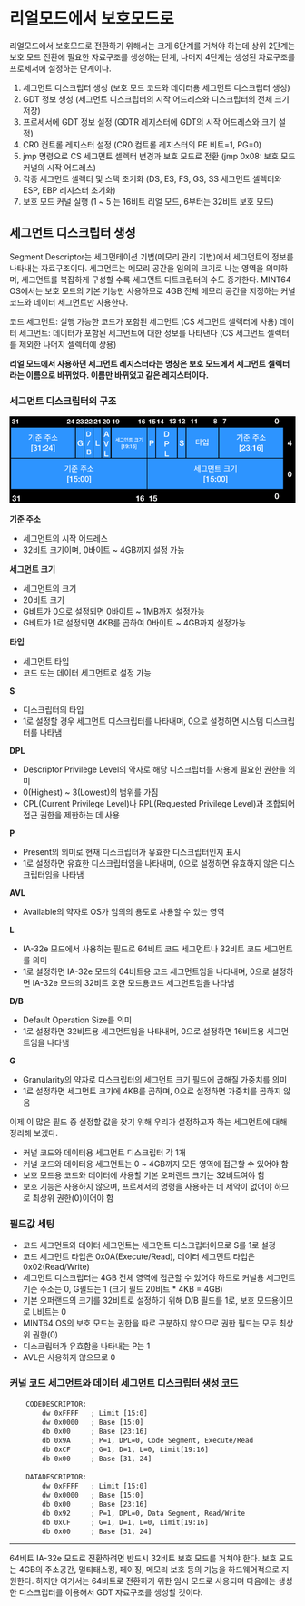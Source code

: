 # 리얼모드에서 보호모드로

리얼모드에서 보호모드로 전환하기 위해서는 크게 6단계를 거쳐야 하는데 상위 2단계는 보호 모드 전환에 필요한 자료구조를 생성하는 단계, 나머지 4단계는 생성된 자료구조를 프로세서에 설정하는 단계이다.

1. 세그먼트 디스크립터 생성 (보호 모드 코드와 데이터용 세그먼트 디스크립터 생성)
2. GDT 정보 생성 (세그먼트 디스크립터의 시작 어드레스와 디스크립터의 전체 크기 저장)
3. 프로세서에 GDT 정보 설정 (GDTR 레지스터에 GDT의 시작 어드레스와 크기 설정)
4. CR0 컨트롤 레지스터 설정 (CR0 컴트롤 레지스터의 PE 비트=1, PG=0)
5. jmp 명령으로 CS 세그먼트 셀렉터 변경과 보호 모드로 전환 (jmp 0x08: 보호 모드 커널의 시작 어드레스)
6. 각종 세그먼트 셀렉터 및 스택 초기화 (DS, ES, FS, GS, SS 세그먼트 셀렉터와 ESP, EBP 레지스터 초기화)
7. 보호 모드 커널 실행
(1 ~ 5 는 16비트 리얼 모드, 6부터는 32비트 보호 모드)

## 세그먼트 디스크립터 생성

Segment Descriptor는 세그먼테이션 기법(메모리 관리 기법)에서 세그먼트의 정보를 나타내는 자료구조이다. 세그먼트는 메모리 공간을 임의의 크기로 나눈 영역을 의미하며,
세그먼트를 복잡하게 구성할 수록 세그먼트 디트크립터의 수도 증가한다. MINT64 OS에서는 보호 모드의 기본 기능만 사용하므로 4GB 전체 메모리 공간을 지정하는 커널 코드와
데이터 세그먼트만 사용한다.

코드 세그먼트: 실행 가능한 코드가 포함된 세그먼트 (CS 세그먼트 셀렉터에 사용)
데이터 세그먼트: 데이터가 포함된 세그먼트에 대한 정보를 나타낸다 (CS 세그먼트 셀렉터를 제외한 나머지 셀렉터에 상용)

**리얼 모드에서 사용하던 세그먼트 레지스터라는 명칭은 보호 모드에서 세그먼트 셀렉터라는 이름으로 바뀌었다. 이름만 바뀌었고 같은 레지스터이다.**

### 세그먼트 디스크립터의 구조
![segment descriptor](/contents/dev/2020/04/01/image/os-study-9-1.png)

**기준 주소**

- 세그먼트의 시작 어드레스
- 32비트 크기이며, 0바이트 ~ 4GB까지 설정 가능

**세그먼트 크기**

- 세그먼트의 크기
- 20비트 크기
- G비트가 0으로 설정되면 0바이트 ~ 1MB까지 설정가능
- G비트가 1로 설정되면 4KB를 곱하여 0바이트 ~ 4GB까지 설정가능

**타입**

- 세그먼트 타입
- 코드 또는 데이터 세그먼트로 설정 가능

**S**

- 디스크립터의 타입
- 1로 설정할 경우 세그먼트 디스크립터를 나타내며, 0으로 설정하면 시스템 디스크립터를 나타냄

**DPL**

- Descriptor Privilege Level의 약자로 해당 디스크립터를 사용에 필요한 권한을 의미
- 0(Highest) ~ 3(Lowest)의 범위를 가짐
- CPL(Current Privilege Level)나 RPL(Requested Privilege Level)과 조합되어 접근 권한을 제한하는 데 사용

**P**

- Present의 의미로 현재 디스크립터가 유효한 디스크립터인지 표시
- 1로 설정하면 유효한 디스크립터임을 나타내며, 0으로 설정하면 유효하지 않은 디스크립터임을 나타냄

**AVL**

- Available의 약자로 OS가 임의의 용도로 사용할 수 있는 영역

**L**

- IA-32e 모드에서 사용하는 필드로 64비트 코드 세그먼트나 32비트 코드 세그먼트를 의미
- 1로 설정하면 IA-32e 모드의 64비트용 코드 세그먼트임을 나타내며, 0으로 설정하면 IA-32e 모드의 32비트 호한 모드용코드 세그먼트임을 나타냄

**D/B**

- Default Operation Size를 의미
- 1로 설정하면 32비트용 세그먼트임을 나타내며, 0으로 설정하면 16비트용 세그먼트임을 나타냄

**G**

- Granularity의 약자로 디스크립터의 세그먼트 크기 필드에 곱해질 가중치를 의미
- 1로 설정하면 세그먼트 크기에 4KB를 곱하며, 0으로 설정하면 가중치를 곱하지 않음

이제 이 많은 필드 중 설정할 값을 찾기 위해 우리가 설정하고자 하는 세그먼트에 대해 정리해 보겠다.
- 커널 코드와 데이터용 세그먼트 디스크립터 각 1개
- 커널 코드와 데이터용 세그먼트는 0 ~ 4GB까지 모든 영역에 접근할 수 있어야 함
- 보호 모드용 코드와 데이터에 사용할 기본 오퍼랜드 크기는 32비트여야 함
- 보호 기능은 사용하지 않으며, 프로세서의 명령을 사용하는 데 제약이 없어야 하므로 최상위 권한(0)이어야 함

### 필드값 세팅

- 코드 세그먼트와 데이터 세그먼트는 세그먼트 디스크립터이므로 S를 1로 설정
- 코드 세그먼트 타입은 0x0A(Execute/Read), 데이터 세그먼트 타입은 0x02(Read/Write)
- 세그먼트 디스크립터는 4GB 전체 영역에 접근할 수 있어야 하므로 커널용 세그먼트 기준 주소는 0, G필드는 1 (크기 필드 20비트 * 4KB = 4GB)
- 기본 오퍼랜드의 크기를 32비트로 설정하기 위해 D/B 필드를 1로, 보호 모드용이므로 L비트는 0
- MINT64 OS의 보호 모드는 권한을 따로 구분하지 않으므로 권한 필드는 모두 최상위 권한(0)
- 디스크립터가 유효함을 나타내는 P는 1
- AVL은 사용하지 않으므로 0

### 커널 코드 세그먼트와 데이터 세그먼트 디스크립터 생성 코드

```
    CODEDESCRIPTOR:
        dw 0xFFFF   ; Limit [15:0]
        dw 0x0000   ; Base [15:0]
        db 0x00     ; Base [23:16]
        db 0x9A     ; P=1, DPL=0, Code Segment, Execute/Read
        db 0xCF     ; G=1, D=1, L=0, Limit[19:16]
        db 0x00     ; Base [31, 24]

    DATADESCRIPTOR:
        dw 0xFFFF   ; Limit [15:0]
        dw 0x0000   ; Base [15:0]
        db 0x00     ; Base [23:16]
        db 0x92     ; P=1, DPL=0, Data Segment, Read/Write
        db 0xCF     ; G=1, D=1, L=0, Limit[19:16]
        db 0x00     ; Base [31, 24]
```

---

64비트 IA-32e 모드로 전환하려면 반드시 32비트 보호 모드를 거쳐야 한다. 보호 모드는 4GB의 주소공간, 멀티태스킹, 페이징, 메모리 보호 등의 기능을 하드웨어적으로 지원한다.
하지만 여기서는 64비트로 전환하기 위한 임시 모드로 사용되며 다음에는 생성한 디스크립터를 이용해서 GDT 자료구조를 생성할 것이다.
